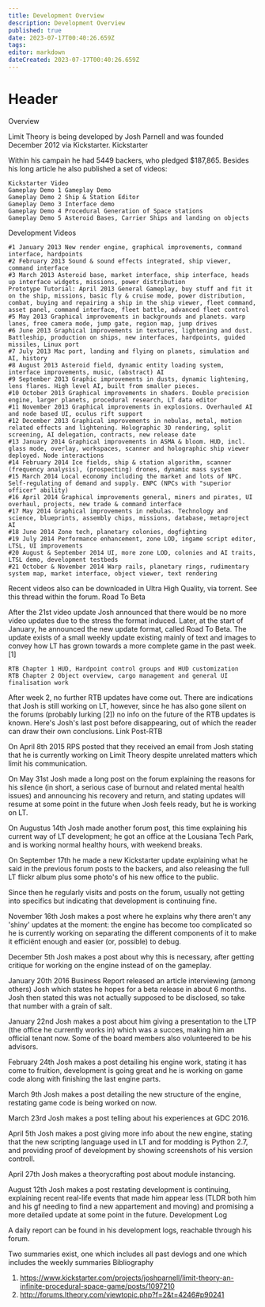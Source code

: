```yaml
---
title: Development Overview
description: Development Overview
published: true
date: 2023-07-17T00:40:26.659Z
tags: 
editor: markdown
dateCreated: 2023-07-17T00:40:26.659Z
---
```


# Header
Overview

Limit Theory is being developed by Josh Parnell and was founded December 2012 via Kickstarter.
Kickstarter

Within his campain he had 5449 backers, who pledged $187,865.
Besides his long article he also published a set of videos:

    Kickstarter Video
    Gameplay Demo 1 Gameplay Demo
    Gameplay Demo 2 Ship & Station Editor
    Gameplay Demo 3 Interface demo
    Gameplay Demo 4 Procedural Generation of Space stations
    Gameplay Demo 5 Asteroid Bases, Carrier Ships and landing on objects

Development Videos

    #1 January 2013 New render engine, graphical improvements, command interface, hardpoints
    #2 February 2013 Sound & sound effects integrated, ship viewer, command interface
    #3 March 2013 Asteroid base, market interface, ship interface, heads up interface widgets, missions, power distribution
    Prototype Tutorial: April 2013 General Gameplay, buy stuff and fit it on the ship, missions, basic fly & cruise mode, power distribution, combat, buying and repairing a ship in the ship viewer, fleet command, asset panel, command interface, fleet battle, advanced fleet control
    #5 May 2013 Graphical improvements in backgrounds and planets. warp lanes, free camera mode, jump gate, region map, jump drives
    #6 June 2013 Graphical improvements in textures, lightening and dust. Battleship, production on ships, new interfaces, hardpoints, guided missiles, Linux port
    #7 July 2013 Mac port, landing and flying on planets, simulation and AI, history
    #8 August 2013 Asteroid field, dynamic entity loading system, interface improvements, music, (abstract) AI
    #9 September 2013 Graphic improvements in dusts, dynamic lightening, lens flares. High level AI, built from smaller pieces.
    #10 October 2013 Graphical improvements in shaders. Double precision engine, larger planets, procedural research, LT data editor
    #11 November 2013 Graphical improvements in explosions. Overhauled AI and node based UI, oculus rift support
    #12 December 2013 Graphical improvements in nebulas, metal, motion related effects and lightening. Holographic 3D rendering, split screening, AI delegation, contracts, new release date
    #13 January 2014 Graphical improvements in ASMA & bloom. HUD, incl. glass mode, overlay, workspaces, scanner and holographic ship viewer deployed. Node interactions
    #14 February 2014 Ice fields, ship & station algorithm, scanner (frequency analysis), (prospecting) drones, dynamic mass system
    #15 March 2014 Local economy including the market and lots of NPC. Self-regulating of demand and supply. ENPC (NPCs with "superior officer" ability)
    #16 April 2014 Graphical improvements general, miners and pirates, UI overhaul, projects, new trade & command interface
    #17 May 2014 Graphical improvements in nebulas. Technology and science, blueprints, assembly chips, missions, database, metaproject AI
    #18 June 2014 Zone tech, planetary colonies, dogfighting
    #19 July 2014 Performance enhancement, zone LOD, ingame script editor, LTSL, UI improvements
    #20 August & September 2014 UI, more zone LOD, colonies and AI traits, LTSL demo, development testbeds
    #21 October & November 2014 Warp rails, planetary rings, rudimentary system map, market interface, object viewer, text rendering

Recent videos also can be downloaded in Ultra High Quality, via torrent. See this thread within the forum.
Road To Beta

After the 21st video update Josh announced that there would be no more video updates due to the stress the format induced. Later, at the start of January, he announced the new update format, called Road To Beta.
The update exists of a small weekly update existing mainly of text and images to convey how LT has grown towards a more complete game in the past week. [1]

    RTB Chapter 1 HUD, Hardpoint control groups and HUD customization
    RTB Chapter 2 Object overview, cargo management and general UI finalisation work

After week 2, no further RTB updates have come out. There are indications that Josh is still working on LT, however, since he has also gone silent on the forums (probably lurking [2]) no info on the future of the RTB updates is known.
Here's Josh's last post before disappearing, out of which the reader can draw their own conclusions. Link
Post-RTB

On April 8th 2015 RPS posted that they received an email from Josh stating that he is currently working on Limit Theory despite unrelated matters which limit his communication.

On May 31st Josh made a long post on the forum explaining the reasons for his silence (in short, a serious case of burnout and related mental health issues) and announcing his recovery and return, and stating updates will resume at some point in the future when Josh feels ready, but he is working on LT.

On Augustus 14th Josh made another forum post, this time explaining his current way of LT development; he got an office at the Lousiana Tech Park, and is working normal healthy hours, with weekend breaks.

On September 17th he made a new Kickstarter update explaining what he said in the previous forum posts to the backers, and also releasing the full LT flickr album plus some photo's of his new office to the public.

Since then he regularly visits and posts on the forum, usually not getting into specifics but indicating that development is continuing fine.

November 16th Josh makes a post where he explains why there aren't any 'shiny' updates at the moment: the engine has become too complicated so he is currently working on separating the different components of it to make it efficiënt enough and easier (or, possible) to debug.

December 5th Josh makes a post about why this is necessary, after getting critique for working on the engine instead of on the gameplay.

January 20th 2016 Business Report released an article interviewing (among others) Josh which states he hopes for a beta release in about 6 months. Josh then stated this was not actually supposed to be disclosed, so take that number with a grain of salt.

January 22nd Josh makes a post about him giving a presentation to the LTP (the office he currently works in) which was a succes, making him an official tenant now. Some of the board members also volunteered to be his advisors.

February 24th Josh makes a post detailing his engine work, stating it has come to fruition, development is going great and he is working on game code along with finishing the last engine parts.

March 9th Josh makes a post detailing the new structure of the engine, restating game code is being worked on now.

March 23rd Josh makes a post telling about his experiences at GDC 2016.

April 5th Josh makes a post giving more info about the new engine, stating that the new scripting language used in LT and for modding is Python 2.7, and providing proof of development by showing screenshots of his version controll.

April 27th Josh makes a theorycrafting post about module instancing.

August 12th Josh makes a post restating development is continuing, explaining recent real-life events that made him appear less (TLDR both him and his gf needing to find a new appartement and moving) and promising a more detailed update at some point in the future.
Development Log

A daily report can be found in his development logs, reachable through his forum.

Two summaries exist, one which includes all past devlogs and one which includes the weekly summaries
Bibliography
1. https://www.kickstarter.com/projects/joshparnell/limit-theory-an-infinite-procedural-space-game/posts/1097210
2. http://forums.ltheory.com/viewtopic.php?f=2&t=4246#p90241
